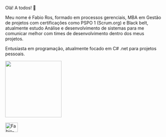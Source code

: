 Olá! A todos! 👋

Meu nome é Fabio Ros, formado em processos gerenciais, MBA em Gestão de projetos com certificações como PSPO 1 (Scrum.org) e Black belt, atualmente estudo Análise e desenvolvimento de sistemas para me comunicar melhor com times de desenvolvimento dentro dos meus projetos.

Entusiasta em programação, atualmente focado em C# .net para projetos pessoais.


<div>
  <a href="https://github.com/FabioRRos">
    <img height="180em" src="https://github-readme-stats.vercel.app/api?username=FabioRRos&show_icons=true&theme=dracula&include_all_commits=true&count_private=true"/>
  </div>

 <div style="display: inline_block"><br>
  <img align="center" alt="Fabio-Csharp" height = "30" width="40" src = src=" https://cdn.jsdelivr.net/gh/devicons/devicon@latest/icons/csharp/csharp-original.svg" >
</div>

</div>



